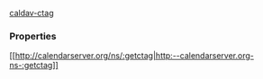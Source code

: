 <!-- --- title: caldav-ctag: Calendar Collection Entity Tag (CTag) in CalDAV -->

[caldav-ctag](http://svn.calendarserver.org/repository/calendarserver/CalendarServer/trunk/doc/Extensions/caldav-ctag.txt)

### Properties

[[http://calendarserver.org/ns/:getctag|http:--calendarserver.org-ns-:getctag]]
